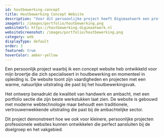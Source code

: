 ```yaml
---
id: houtbewerking-concept
title: Houtbewerking Concept Website
description: "Voor dit persoonlijke project heeft Digimaatwerk een professionele concept website ontwikkeld die de vakmanschap en ambacht van houtbewerking perfect weergeeft. De website combineert moderne webtechnologie met een warme, natuurlijke uitstraling die aansluit bij de traditionele houtbewerkingssector. Het ontwerp benadrukt kwaliteit en handwerk door middel van een elegante portfolio sectie die vakmanschap en aandacht voor detail toont. De gebruiksvriendelijke interface maakt het gemakkelijk voor potentiële klanten om projecten te bekijken en contact op te nemen. Deze website demonstreert hoe ook kleinere, gespecialiseerde bedrijven kunnen profiteren van een professionele online aanwezigheid die hun expertise en betrouwbaarheid uitstraalt, wat leidt tot meer klantvertrouwen en zakelijke groei."
imageUrl: /images/portfolio/houtbewerking.png
websiteUrl: https://houtbewerking.digimaatwerk.nl
websiteScreenshot: /images/portfolio/houtbewerking.png
category: web
displayType: default
order: 3
featured: true
hoverColor: amber-yellow
---
```


Een persoonlijk project waarbij ik een concept website heb ontwikkeld voor mijn broertje die zich specialiseert in houtbewerking en momenteel in opleiding is. De website toont zijn vaardigheden en projecten met een warme, natuurlijke uitstraling die past bij het houtbewerkingsvak.

Het ontwerp benadrukt de kwaliteit van handwerk en ambacht, met een portfolio sectie die zijn beste werkstukken laat zien. De website is gebouwd met moderne webtechnologie maar behoudt een traditionele, vertrouwenwekkende uitstraling die past bij de ambachtelijke sector.

Dit project demonstreert hoe we ook voor kleinere, persoonlijke projecten professionele websites kunnen ontwikkelen die perfect aansluiten bij de doelgroep en het vakgebied.
